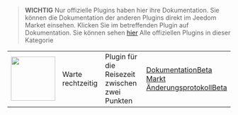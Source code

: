 
>**WICHTIG**
>Nur offizielle Plugins haben hier ihre Dokumentation. Sie können die Dokumentation der anderen Plugins direkt im Jeedom Market einsehen. Klicken Sie im betreffenden Plugin auf Dokumentation.
>Sie können sehen [hier](https://market.jeedom.com/index.php?v=d&p=market&type=plugin&categorie=travel) Alle offiziellen Plugins in dieser Kategorie


| | | | |
|--- | --- | --- | ---|
|<img src="wazeintime/wazeintime_icon.png" class="pluginLogo" width="100" />|Warte rechtzeitig|Plugin für die Reisezeit zwischen zwei Punkten|[Dokumentation](wazeintime/index.md)[Beta](wazeintime/beta/index.md)<br/>[Markt](https://market.jeedom.com/index.php?v=d&p=market_display&id=1820)<br/>[Änderungsprotokoll](wazeintime/changelog.md)[Beta](wazeintime/beta/changelog.md)|
